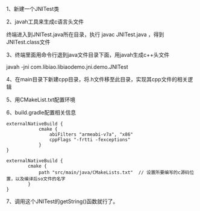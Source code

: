 1、新建一个JNITest类

2、javah工具来生成c语言头文件

终端进入到JNITest.java所在目录，执行 javac JNITest.java ，得到JNITest.class文件

3、终端里面用命令行退到java文件目录下面，用javah生成c++头文件

javah -jni com.libiao.libiaodemo.jni.demo.JNITest

4、在main目录下新建cpp目录，将.h文件移至此目录，实现其cpp文件的相关逻辑

5、用CMakeList.txt配置环境

6、build.gradle配置相关信息

```
externalNativeBuild {
            cmake {
                abiFilters "armeabi-v7a", "x86"
                cppFlags "-frtti -fexceptions"
            }
}

externalNativeBuild {
        cmake {
            path "src/main/java/CMakeLists.txt"  // 设置所要编写的c源码位置，以及编译后so文件的名字
        }
}

```

7、调用这个JNITest的getString()函数就行了。
